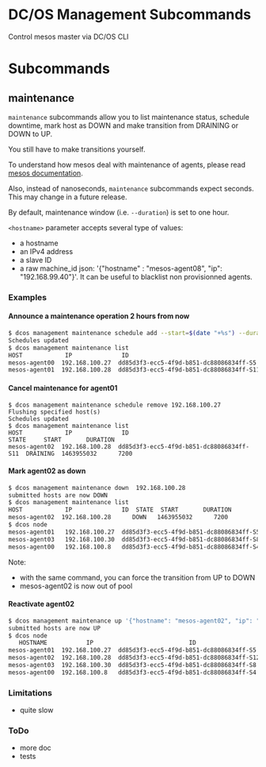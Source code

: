 DC/OS Management Subcommands
==========================
Control mesos master via DC/OS CLI

# Subcommands
## maintenance
`maintenance` subcommands allow you to list maintenance status, schedule downtime, mark host as DOWN and make transition from DRAINING or DOWN to UP. 

You still have to make transitions yourself.

To understand how mesos deal with maintenance of agents, please read [mesos documentation](http://mesos.apache.org/documentation/latest/maintenance/).

Also, instead of nanoseconds, `maintenance` subcommands expect seconds. This may change in a future release.

By default, maintenance window (i.e. `--duration`) is set to one hour.

`<hostname>` parameter accepts several type of values:
* a hostname
* an IPv4 address
* a slave ID
* a raw machine_id json: '{"hostname" : "mesos-agent08", "ip": "192.168.99.40"}'. It can be useful to blacklist non provisionned agents.

### Examples
#### Announce a maintenance operation 2 hours from now
```sh
$ dcos management maintenance schedule add --start=$(date "+%s") --duration=7200 dd85d3f3-ecc5-4f9d-b851-dc88086834ff-S5 192.168.100.28
Schedules updated
$ dcos management maintenance list
HOST            IP              ID                                        STATE     START       DURATION
mesos-agent00  192.168.100.27  dd85d3f3-ecc5-4f9d-b851-dc88086834ff-S5   DRAINING  1463955032      7200
mesos-agent01  192.168.100.28  dd85d3f3-ecc5-4f9d-b851-dc88086834ff-S11  DRAINING  1463955032      7200

```
#### Cancel maintenance for agent01
```
$ dcos management maintenance schedule remove 192.168.100.27
Flushing specified host(s)
Schedules updated
$ dcos management maintenance list
HOST            IP              ID                                        STATE     START       DURATION
mesos-agent02  192.168.100.28  dd85d3f3-ecc5-4f9d-b851-dc88086834ff-S11  DRAINING  1463955032      7200
```
#### Mark agent02 as down
```sh
$ dcos management maintenance down  192.168.100.28
submitted hosts are now DOWN
$ dcos management maintenance list
HOST            IP              ID  STATE  START       DURATION
mesos-agent02  192.168.100.28      DOWN   1463955032      7200
$ dcos node
mesos-agent01   192.168.100.27  dd85d3f3-ecc5-4f9d-b851-dc88086834ff-S5
mesos-agent03   192.168.100.30  dd85d3f3-ecc5-4f9d-b851-dc88086834ff-S8
mesos-agent00   192.168.100.8   dd85d3f3-ecc5-4f9d-b851-dc88086834ff-S4

```

Note:
- with the same command, you can force the transition from UP to DOWN
- mesos-agent02 is now out of pool
#### Reactivate agent02
```sh
$ dcos management maintenance up '{"hostname": "mesos-agent02", "ip": "192.168.100.28"}'
submitted hosts are now UP
$ dcos node
   HOSTNAME           IP                           ID
mesos-agent01  192.168.100.27  dd85d3f3-ecc5-4f9d-b851-dc88086834ff-S5
mesos-agent02  192.168.100.28  dd85d3f3-ecc5-4f9d-b851-dc88086834ff-S12
mesos-agent03  192.168.100.30  dd85d3f3-ecc5-4f9d-b851-dc88086834ff-S8
mesos-agent00  192.168.100.8   dd85d3f3-ecc5-4f9d-b851-dc88086834ff-S4

```

### Limitations
- quite slow

### ToDo
- more doc
- tests
